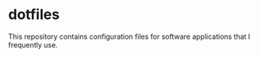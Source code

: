 # dotfiles

This repository contains configuration files for software applications that I frequently use.